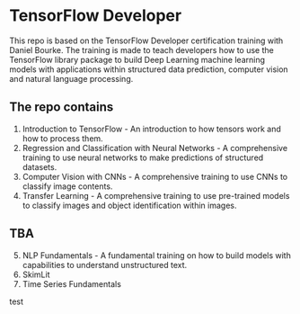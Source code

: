 # TensorFlow Developer
This repo is based on the TensorFlow Developer certification training with Daniel Bourke. The training is made to teach developers how to use the TensorFlow library package to build Deep Learning machine learning models with applications within structured data prediction, computer vision and natural language processing.
 
## The repo contains
1. Introduction to TensorFlow - An introduction to how tensors work and how to process them.
2. Regression and Classification with Neural Networks - A comprehensive training to use neural networks to make predictions of structured datasets.
3. Computer Vision with CNNs - A comprehensive training to use CNNs to classify image contents.
4. Transfer Learning - A comprehensive training to use pre-trained models to classify images and object identification within images.

## TBA
5. NLP Fundamentals - A fundamental training on how to build models with capabilities to understand unstructured text.
6. SkimLit
7. Time Series Fundamentals

test